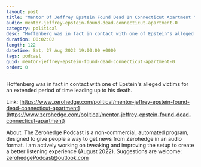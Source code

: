 ```yaml
---
layout: post
title: "Mentor Of Jeffrey Epstein Found Dead In Connecticut Apartment "
audio: mentor-jeffrey-epstein-found-dead-connecticut-apartment-0
category: political
desc: "Hoffenberg was in fact in contact with one of Epstein's alleged victims for an extended period of time leading up to his death.   "
duration: 00:02:02
length: 122
datetime: Sat, 27 Aug 2022 19:00:00 +0000
tags: podcast
guid: mentor-jeffrey-epstein-found-dead-connecticut-apartment-0
order: 0
---
```

Hoffenberg was in fact in contact with one of Epstein's alleged victims for an extended period of time leading up to his death.   

Link: [https://www.zerohedge.com/political/mentor-jeffrey-epstein-found-dead-connecticut-apartment](https://www.zerohedge.com/political/mentor-jeffrey-epstein-found-dead-connecticut-apartment)

About: The Zerohedge Podcast is a non-commercial, automated program, designed to give people a way to get news from Zerohedge in an audio format.  I am actively working on tweaking and improving the setup to create a better listening experience (August 2022).  Suggestions are welcome: [zerohedgePodcast@outlook.com](mailto:zerohedgePodcast@outlook.com)